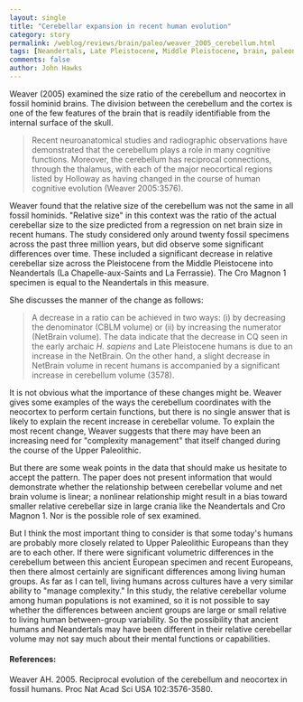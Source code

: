 ```yaml
---
layout: single 
title: "Cerebellar expansion in recent human evolution" 
category: story
permalink: /weblog/reviews/brain/paleo/weaver_2005_cerebellum.html
tags: [Neandertals, Late Pleistocene, Middle Pleistocene, brain, paleoneurology] 
comments: false 
author: John Hawks 
---
```



<p>
Weaver (2005) examined the size ratio of the cerebellum and neocortex in fossil hominid brains. The division between the cerebellum and the cortex is one of the few features of the brain that is readily identifiable from the internal surface of the skull. 
</p>

<blockquote>Recent neuroanatomical studies and radiographic observations have demonstrated that the cerebellum plays a role in many cognitive functions. Moreover, the cerebellum has reciprocal connections, through the thalamus, with each of the major neocortical regions listed by Holloway as having changed in the course of human cognitive evolution (Weaver 2005:3576). </blockquote>

<p>
Weaver found that the relative size of the cerebellum was not the same in all fossil hominids. "Relative size" in this context was the ratio of the actual cerebellar size to the size predicted from a regression on net brain size in recent humans. The study considered only around twenty fossil specimens across the past three million years, but did observe some significant differences over time. These included a significant decrease in relative cerebellar size across the Pleistocene from the Middle Pleistocene into Neandertals (La Chapelle-aux-Saints and La Ferrassie). The Cro Magnon 1 specimen is equal to the Neandertals in this measure. 
</p>

<p>
She discusses the manner of the change as follows: 
</p>

<blockquote>A decrease in a ratio can be achieved in two ways: (i) by decreasing the denominator (CBLM volume) or (ii) by increasing the numerator (NetBrain volume). The data indicate that the decrease in CQ seen in the early archaic <i>H. sapiens</i> and Late Pleistocene humans is due to an increase in the NetBrain. On the other hand, a slight decrease in NetBrain volume in recent humans is accompanied by a significant increase in cerebellum volume (3578). </blockquote>

<p>
It is not obvious what the importance of these changes might be. Weaver gives some examples of the ways the cerebellum coordinates with the neocortex to perform certain functions, but there is no single answer that is likely to explain the recent increase in cerebellar volume. To explain the most recent change, Weaver suggests that there may have been an increasing need for "complexity management" that itself changed during the course of the Upper Paleolithic. 
</p>

<p>
But there are some weak points in the data that should make us hesitate to accept the pattern. The paper does not present information that would demonstrate whether the relationship between cerebellar volume and net brain volume is linear; a nonlinear relationship might result in a bias toward smaller relative cerebellar size in large crania like the Neandertals and Cro Magnon 1. Nor is the possible role of sex examined. 
</p>

<p>
But I think the most important thing to consider is that some today's humans are probably more closely related to Upper Paleolithic Europeans than they are to each other. If there were significant volumetric differences in the cerebellum between this ancient European specimen and recent Europeans, then there almost certainly are significant differences among living human groups. As far as I can tell, living humans across cultures have a very similar ability to "manage complexity." In this study, the relative cerebellar volume among human populations is not examined, so it is not possible to say whether the differences between ancient groups are large or small relative to living human between-group variability. So the possibility that ancient humans and Neandertals may have been different in their relative cerebellar volume may not say much about their mental functions or capabilities. 
</p>

<h4>References:</h4>

<p class="cite">Weaver AH. 2005. Reciprocal evolution of the cerebellum and neocortex in fossil humans. Proc Nat Acad Sci USA 102:3576-3580. </p>

